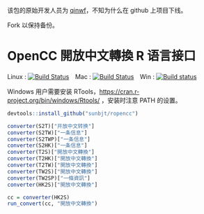 该包的原始开发人员为 [qinwf](https://github.com/qinwf/)，不知为什么在 github 上项目下线。

Fork 以保持备份。

# OpenCC  開放中文轉換 R 语言接口

Linux : [![Build Status](https://travis-ci.org/qinwf/ropencc.svg?branch=master)](https://travis-ci.org/qinwf/rpoencc)　Mac : [![Build Status](https://travis-ci.org/qinwf/ropencc.svg?branch=osx)](https://travis-ci.org/qinwf/ropencc)　Win : [![Build status](https://ci.appveyor.com/api/projects/status/db2nv83wk97x6mwj/branch/master?svg=true)](https://ci.appveyor.com/project/qinwf/ropencc/branch/master)


Windows 用户需要安装 RTools，https://cran.r-project.org/bin/windows/Rtools/ ，安装时注意 PATH 的设置。

```r
devtools::install_github("sunbjt/ropencc")

converter(S2T)["开放中文转换"]
converter(S2TW)["一条信息"]
converter(S2TWP)["一条信息"]
converter(S2HK)["一条信息"]
converter(T2S)["開放中文轉換"]
converter(T2HK)["開放中文轉換"]
converter(T2TW)["開放中文轉換"]
converter(TW2S)["開放中文轉換"]
converter(TW2SP)["一條資訊"]
converter(HK2S)["開放中文轉換"]

cc = converter(HK2S)
run_convert(cc, "開放中文轉換")
```
